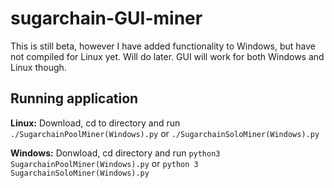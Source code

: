 # sugarchain-GUI-miner
This is still beta, however I have added functionality to Windows, but have not compiled for Linux yet. Will do later. GUI will work for both Windows and Linux though.

## Running application
**Linux:** Download, cd to directory and run `./SugarchainPoolMiner(Windows).py` or `./SugarchainSoloMiner(Windows).py`

**Windows:** Donwload, cd directory and run `python3 SugarchainPoolMiner(Windows).py` or `python 3 SugarchainSoloMiner(Windows).py`
